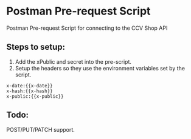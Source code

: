 # Postman Pre-request Script
Postman Pre-request Script for connecting to the CCV Shop API

## Steps to setup:

1. Add the xPublic and secret into the pre-script.
2. Setup the headers so they use the environment variables set by the script. 

```
x-date:{{x-date}}
x-hash:{{x-hash}}
x-public:{{x-public}}
```

## Todo:
POST/PUT/PATCH support.
